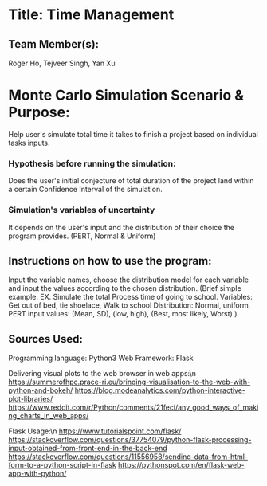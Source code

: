 
# Title: Time Management

## Team Member(s):
Roger Ho, Tejveer Singh, Yan Xu

# Monte Carlo Simulation Scenario & Purpose:
Help user's simulate total time it takes to finish a project based on individual tasks inputs.

### Hypothesis before running the simulation:
Does the user's initial conjecture of total duration of the project land within a certain Confidence Interval of the simulation.

### Simulation's variables of uncertainty
It depends on the user's input and the distribution of their choice the program provides. (PERT, Normal & Uniform)

## Instructions on how to use the program:
Input the variable names, choose the distribution model for each variable and input the values according to the chosen distribution.
(Brief simple example:
EX.
Simulate the total Process time of going to school.
     Variables: Get out of bed, tie shoelace, Walk to school
     Distribution:  Normal,     uniform,       PERT
     input values: (Mean, SD), (low, high), (Best, most likely, Worst)
)

## Sources Used:
Programming language: Python3
Web Framework: Flask

Delivering visual plots to the web browser in web apps:\n
https://summerofhpc.prace-ri.eu/bringing-visualisation-to-the-web-with-python-and-bokeh/
https://blog.modeanalytics.com/python-interactive-plot-libraries/
https://www.reddit.com/r/Python/comments/21feci/any_good_ways_of_making_charts_in_web_apps/

Flask Usage:\n
https://www.tutorialspoint.com/flask/
https://stackoverflow.com/questions/37754079/python-flask-processing-input-obtained-from-front-end-in-the-back-end
https://stackoverflow.com/questions/11556958/sending-data-from-html-form-to-a-python-script-in-flask
https://pythonspot.com/en/flask-web-app-with-python/
